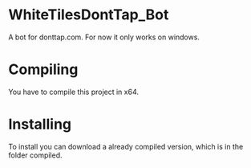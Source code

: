 # WhiteTilesDontTap_Bot
 A bot for donttap.com. For now it only works on windows.
# Compiling
 You have to compile this project in x64.
# Installing
 To install you can download a already compiled version, which is in the folder compiled. 
